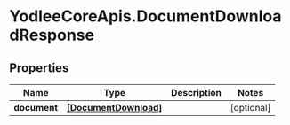 # YodleeCoreApis.DocumentDownloadResponse

## Properties
Name | Type | Description | Notes
------------ | ------------- | ------------- | -------------
**document** | [**[DocumentDownload]**](DocumentDownload.md) |  | [optional] 
